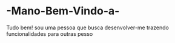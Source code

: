 # -Mano-Bem-Vindo-a-
Tudo bem!
sou uma pessoa que busca  desenvolver-me 
trazendo funcionalidades para 
outras pesso
